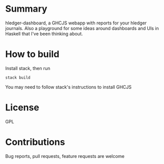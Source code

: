 # Summary

hledger-dashboard, a GHCJS webapp with reports for your hledger journals. Also a playground for some ideas around dashboards and UIs in Haskell that I've been thinking about.

# How to build
Install stack, then run
```
stack build
```

You may need to follow stack's instructions to install GHCJS

# License

GPL

# Contributions

Bug reports, pull requests, feature requests are welcome
